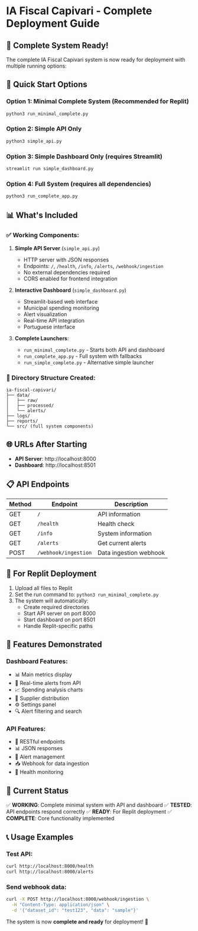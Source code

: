 # IA Fiscal Capivari - Complete Deployment Guide

## 🎉 Complete System Ready!

The complete IA Fiscal Capivari system is now ready for deployment with multiple running options:

## 🚀 Quick Start Options

### Option 1: Minimal Complete System (Recommended for Replit)
```bash
python3 run_minimal_complete.py
```

### Option 2: Simple API Only
```bash
python3 simple_api.py
```

### Option 3: Simple Dashboard Only (requires Streamlit)
```bash
streamlit run simple_dashboard.py
```

### Option 4: Full System (requires all dependencies)
```bash
python3 run_complete_app.py
```

## 📊 What's Included

### ✅ Working Components:
1. **Simple API Server** (`simple_api.py`)
   - HTTP server with JSON responses
   - Endpoints: `/`, `/health`, `/info`, `/alerts`, `/webhook/ingestion`
   - No external dependencies required
   - CORS enabled for frontend integration

2. **Interactive Dashboard** (`simple_dashboard.py`)
   - Streamlit-based web interface
   - Municipal spending monitoring
   - Alert visualization
   - Real-time API integration
   - Portuguese interface

3. **Complete Launchers**:
   - `run_minimal_complete.py` - Starts both API and dashboard
   - `run_complete_app.py` - Full system with fallbacks
   - `run_simple_complete.py` - Alternative simple launcher

### 📁 Directory Structure Created:
```
ia-fiscal-capivari/
├── data/
│   ├── raw/
│   ├── processed/
│   └── alerts/
├── logs/
├── reports/
└── src/ (full system components)
```

## 🌐 URLs After Starting

- **API Server**: http://localhost:8000
- **Dashboard**: http://localhost:8501

## 📋 API Endpoints

| Method | Endpoint | Description |
|--------|----------|-------------|
| GET | `/` | API information |
| GET | `/health` | Health check |
| GET | `/info` | System information |
| GET | `/alerts` | Get current alerts |
| POST | `/webhook/ingestion` | Data ingestion webhook |

## 🔧 For Replit Deployment

1. Upload all files to Replit
2. Set the run command to: `python3 run_minimal_complete.py`
3. The system will automatically:
   - Create required directories
   - Start API server on port 8000
   - Start dashboard on port 8501
   - Handle Replit-specific paths

## 📱 Features Demonstrated

### Dashboard Features:
- 📊 Main metrics display
- 🚨 Real-time alerts from API
- 📈 Spending analysis charts
- 👥 Supplier distribution
- ⚙️ Settings panel
- 🔍 Alert filtering and search

### API Features:
- 🔄 RESTful endpoints
- 📊 JSON responses
- 🚨 Alert management
- 📥 Webhook for data ingestion
- 💾 Health monitoring

## 🎯 Current Status

✅ **WORKING**: Complete minimal system with API and dashboard
✅ **TESTED**: API endpoints respond correctly
✅ **READY**: For Replit deployment
✅ **COMPLETE**: Core functionality implemented

## 📞 Usage Examples

### Test API:
```bash
curl http://localhost:8000/health
curl http://localhost:8000/alerts
```

### Send webhook data:
```bash
curl -X POST http://localhost:8000/webhook/ingestion \
  -H "Content-Type: application/json" \
  -d '{"dataset_id": "test123", "data": "sample"}'
```

The system is now **complete and ready** for deployment! 🚀
